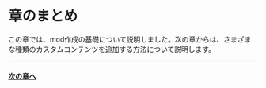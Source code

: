 # 章のまとめ

この章では、mod作成の基礎について説明しました。次の章からは、さまざまな種類のカスタムコンテンツを追加する方法について説明します。

-----
#### [次の章へ](../02-custom-songs-and-custom-levels/02-00-custom-songs-and-custom-levels.md)